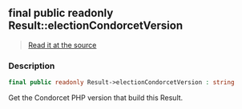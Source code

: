 ## final public readonly Result::electionCondorcetVersion

> [Read it at the source](https://github.com/julien-boudry/Condorcet/blob/master/src/Result.php#L26)

### Description    

```php
final public readonly Result->electionCondorcetVersion : string
```

Get the Condorcet PHP version that build this Result.
    